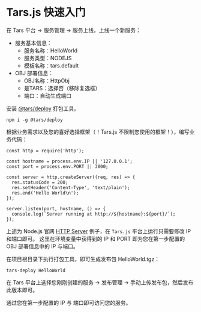 # Tars.js 快速入门

在 Tars 平台 -&gt; 服务管理 -&gt; 服务上线，上线一个新服务：

* 服务基本信息：
  * 服务名称：HelloWorld
  * 服务类型：NODEJS
  * 模板名称：tars.default
* OBJ 部署信息：
  * OBJ名称：HttpObj
  * 是TARS：选择否（移除复选框）
  * 端口：自动生成端口

安装 [@tars/deploy](https://www.npmjs.com/package/@tars/deploy) 打包工具。

```text
npm i -g @tars/deploy
```

根据业务需求以及您的喜好选择框架（！Tars.js 不限制您使用的框架！），编写业务代码：

```text
const http = require('http');

const hostname = process.env.IP || '127.0.0.1';
const port = process.env.PORT || 3000;

const server = http.createServer((req, res) => {
  res.statusCode = 200;
  res.setHeader('Content-Type', 'text/plain');
  res.end('Hello World\n');
});

server.listen(port, hostname, () => {
  console.log(`Server running at http://${hostname}:${port}/`);
});
```

上述为 Node.js 官网 [HTTP Server](https://nodejs.org/en/about/) 例子，在 `Tars.js` 平台上运行只需要修改 IP 和端口即可。 这里在环境变量中获得到的 IP 和 PORT 即为您在第一步配置的 OBJ 部署信息中的 IP 与端口。

在项目根目录下执行打包工具，即可生成发布包 HelloWorld.tgz：

```text
tars-deploy HelloWorld
```

在 Tars 平台上选择您刚刚创建的服务 -&gt; 发布管理 -&gt; 手动上传发布包，然后发布此版本即可。

通过您在第一步配置的 IP 与 端口即可访问您的服务。

